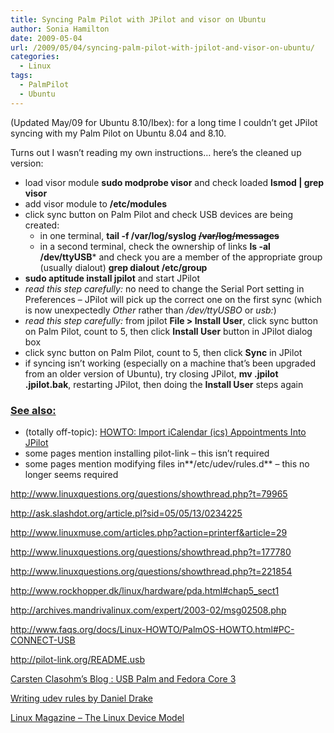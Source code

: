 ```yaml
---
title: Syncing Palm Pilot with JPilot and visor on Ubuntu
author: Sonia Hamilton
date: 2009-05-04
url: /2009/05/04/syncing-palm-pilot-with-jpilot-and-visor-on-ubuntu/
categories:
  - Linux
tags:
  - PalmPilot
  - Ubuntu
---
```

(Updated May/09 for Ubuntu 8.10/Ibex): for a long time I couldn&#8217;t get JPilot syncing with my Palm Pilot on Ubuntu 8.04 and 8.10.

<!--more-->

Turns out I wasn&#8217;t reading my own instructions&#8230; here&#8217;s the cleaned up version:

  * load visor module **sudo modprobe visor** and check loaded **lsmod | grep visor**
  * add visor module to **/etc/modules**
  * click sync button on Palm Pilot and check USB devices are being created: 
      * in one terminal, **tail -f /var/log/syslog <s>/var/log/messages</s>**
      * in a second terminal, check the ownership of links **ls -al /dev/ttyUSB*** and check you are a member of the appropriate group (usually dialout) **grep dialout /etc/group**
  * **sudo aptitude install jpilot** and start JPilot
  * *read this step carefully:* no need to change the Serial Port setting in Preferences &#8211; JPilot will pick up the correct one on the first sync (which is now unexpectedly *Other* rather than */dev/ttyUSBO* or *usb:*)
  * *read this step carefully:* from jpilot **File > Install User**, click sync button on Palm Pilot, count to 5, then click **Install User** button in JPilot dialog box
  * click sync button on Palm Pilot, count to 5, then click **Sync** in JPilot
  * if syncing isn&#8217;t working (especially on a machine that&#8217;s been upgraded from an older version of Ubuntu), try closing JPilot, **mv .jpilot .jpilot.bak**, restarting JPilot, then doing the **Install User** steps again

### <span style="text-decoration: underline;">See also:</span>

  * (totally off-topic): [HOWTO: Import iCalendar (ics) Appointments Into JPilot][1]
  * some pages mention installing pilot-link &#8211; this isn&#8217;t required
  * some pages mention modifying files in**/etc/udev/rules.d** &#8211; this no longer seems required

<http://www.linuxquestions.org/questions/showthread.php?t=79965>

<http://ask.slashdot.org/article.pl?sid=05/05/13/0234225>

<http://www.linuxmuse.com/articles.php?action=printerf&article=29>

<http://www.linuxquestions.org/questions/showthread.php?t=177780>

<http://www.linuxquestions.org/questions/showthread.php?t=221854>

<http://www.rockhopper.dk/linux/hardware/pda.html#chap5_sect1>

<http://archives.mandrivalinux.com/expert/2003-02/msg02508.php>

<http://www.faqs.org/docs/Linux-HOWTO/PalmOS-HOWTO.html#PC-CONNECT-USB>

<http://pilot-link.org/README.usb>

[Carsten Clasohm&#8217;s Blog : USB Palm and Fedora Core 3][2]

[Writing udev rules by Daniel Drake][3]

[Linux Magazine &#8211; The Linux Device Model][4]

 [1]: http://www.computechgroup.com/?p=381
 [2]: http://www.clasohm.com/blog/one-entry?entry%5fid=12096
 [3]: http://www.reactivated.net/writing_udev_rules.html
 [4]: http://www.linux-mag.com/id/2617
